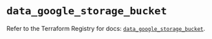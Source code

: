 # `data_google_storage_bucket`

Refer to the Terraform Registry for docs: [`data_google_storage_bucket`](https://registry.terraform.io/providers/hashicorp/google-beta/6.38.0/docs/data-sources/google_storage_bucket).
